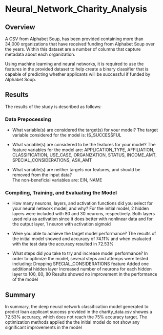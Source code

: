 # Neural_Network_Charity_Analysis

## Overview 

A CSV from Alphabet Soup, has been provided containing more than 34,000 organizations that have received funding from Alphabet Soup over the years. Within this dataset are a number of columns that capture metadata about each organization.

Using machine learning and neural networks, it is required to use the features in the provided dataset to help create a binary classifier that is capable of predicting whether applicants will be successful if funded by Alphabet Soup.


## Results
The results of the study is described as follows:

### Data Prepocessing

* What variable(s) are considered the target(s) for your model?
The target variable considered for the model is: IS_SUCCESSFUL

* What variable(s) are considered to be the features for your model?
The feature variables for the model are: APPLICATION_TYPE, AFFILIATION, CLASSIFICATION, USE_CASE, ORGANIZATION, STATUS, INCOME_AMT, SPECIAL_CONSIDERATIONS, ASK_AMT

* What variable(s) are neither targets nor features, and should be removed from the input data?  
The non-beneficial variables are: EIN, NAME

### Compiling, Training, and Evaluating the Model

* How many neurons, layers, and activation functions did you select for your neural network model, and why?
For the initial model, 2 hidden layers were included with 80 and 30 neurons, respectively. Both layers used relu as activation since it does better with nonlinear data and for the output layer, 1 neuron with activation sigmoid

* Were you able to achieve the target model performance?
The results of the initial model showed and accuracy of 74.11% and when evaluated with the test data the accuracy resulted in 72.53% 

* What steps did you take to try and increase model performance?
In order to optimize the model, several steps and attemps were tested including:
  Dropping SPECIAL_CONSIDERATIONS feature
  Added one additional hidden layer
  Increased number of neurons for each hidden layer to 100, 80, 80
 Results showed no improvement in the performance of the model


## Summary
In summary, the deep neural network classification model generated to predict loan applicant success provided in the charity_data.csv showes a 72.53% accuracy, which does not reach the 75% accuracy target. The optimization methods applied the the initial model do not show any significant improvements in the model
